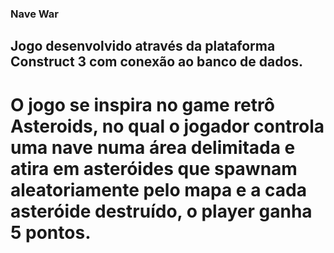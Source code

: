 ### Nave War

## Jogo desenvolvido através da plataforma Construct 3 com conexão ao banco de dados.

# O jogo se inspira no game retrô Asteroids, no qual o jogador controla uma nave numa área delimitada e atira em asteróides que spawnam aleatoriamente pelo mapa e a cada asteróide destruído, o player ganha 5 pontos.
